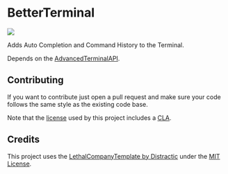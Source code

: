 # BetterTerminal
[![](https://img.shields.io/badge/Computerdores-BetterTerminal-brightgreen
)](https://thunderstore.io/c/lethal-company/p/Computerdores/BetterTerminal/)

Adds Auto Completion and Command History to the Terminal.

Depends on the [AdvancedTerminalAPI](https://github.com/Computerdores/AdvancedTerminalAPI).

## Contributing
If you want to contribute just open a pull request and make sure your code follows the same style as the existing code base.

Note that the [license](LICENSE) used by this project includes a [CLA](https://en.wikipedia.org/wiki/Contributor_License_Agreement).

## Credits
This project uses the [LethalCompanyTemplate by Distractic](https://github.com/Distractic/LethalCompanyTemplate) under the [MIT License](https://github.com/Distractic/LethalCompanyTemplate/blob/main/LICENSE).
